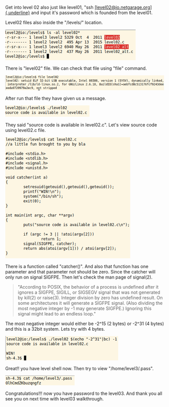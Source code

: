 Get into level 02 also just like level01, "ssh
[[level02\@io.netgarage.org]{.underline}](mailto:level02@io.netgarage.org) and input it's password which is founded from the level01.

Level02 files also inside the "/levels/" location.

![](Images/1.png)

There is "level02" file. We can check that file using "file" command.

![](Images/2.png)

After run that file they have given us a message.

![](Images/3.png)

They said "source code is available in level02.c". Let's view source
code using level02.c file.

![](Images/4.png)

There is a function called "catcher()". And also that function has one
parameter and that parameter not should be zero. Since the catcher will
only run on signal SIGFPE. Then let's check the man page of signal(2).

>"According to POSIX, the behavior of a process is undefined after it
ignores a SIGFPE, SIGILL, or SIGSEGV signal that was not generated by
kill(2) or raise(3). Integer division by zero has undefined result. On
some architectures it will generate a SIGFPE signal. (Also dividing the
most negative integer by -1 may generate SIGFPE.) Ignoring this signal
might lead to an endless loop."

The most negative integer would either be -2\^15 (2 bytes) or -2\^31 (4
bytes) and this is a 32bit system. Lets try with 4 bytes.

![](Images/5.png)

Great!! you have level shell now. Then try to view "/home/level3/.pass".

![](Images/6.png)

Congratulations!!! now you have password to the level03. And thank you
all see you on next time with level03 walkthrough.
